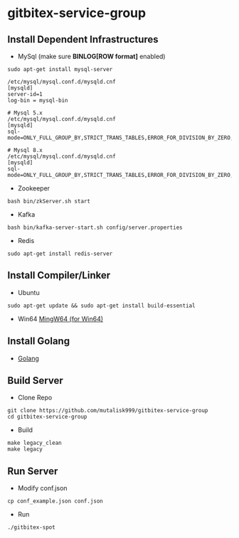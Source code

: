 # gitbitex-service-group

## Install Dependent Infrastructures
* MySql (make sure **BINLOG[ROW format]** enabled)
```
sudo apt-get install mysql-server
```

```
/etc/mysql/mysql.conf.d/mysqld.cnf
[mysqld]
server-id=1      
log-bin = mysql-bin 
```

```
# Mysql 5.x
/etc/mysql/mysql.conf.d/mysqld.cnf
[mysqld]
sql-mode=ONLY_FULL_GROUP_BY,STRICT_TRANS_TABLES,ERROR_FOR_DIVISION_BY_ZERO,NO_AUTO_CREATE_USER,NO_ENGINE_SUBSTITUTION

# Mysql 8.x
/etc/mysql/mysql.conf.d/mysqld.cnf
[mysqld]
sql-mode=ONLY_FULL_GROUP_BY,STRICT_TRANS_TABLES,ERROR_FOR_DIVISION_BY_ZERO,NO_ENGINE_SUBSTITUTION
```

* Zookeeper
```
bash bin/zkServer.sh start
```

* Kafka
```
bash bin/kafka-server-start.sh config/server.properties
```

* Redis
```
sudo apt-get install redis-server
```


## Install Compiler/Linker
* Ubuntu
```
sudo apt-get update && sudo apt-get install build-essential
```

* Win64
[MingW64 (for Win64)](https://www.mingw-w64.org/)

## Install Golang

* [Golang](https://go.dev/doc/install)


## Build Server

* Clone Repo
```
git clone https://github.com/mutalisk999/gitbitex-service-group
cd gitbitex-service-group
```

* Build 
```
make legacy_clean
make legacy
```

## Run Server
* Modify conf.json
```
cp conf_example.json conf.json
```

* Run
```
./gitbitex-spot
```
